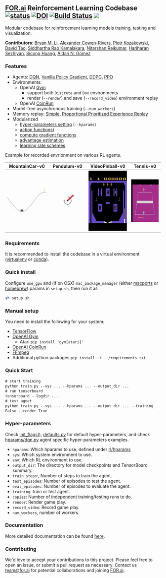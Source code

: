 ## [FOR.ai](https://for.ai) Reinforcement Learning Codebase [![status](http://joss.theoj.org/papers/a65da0f74f34be097b1c1189ae6abdc6/status.svg)](http://joss.theoj.org/papers/a65da0f74f34be097b1c1189ae6abdc6) [![DOI](https://zenodo.org/badge/DOI/10.5281/zenodo.3382968.svg)](https://doi.org/10.5281/zenodo.3382968) [![Build Status](https://travis-ci.org/for-ai/rl.svg?branch=master)](https://travis-ci.org/for-ai/rl) [![](https://img.shields.io/badge/-documentation-blue)](https://rl-codebase.readthedocs.io/en/latest/) 
Modular codebase for reinforcement learning models training, testing and visualization.

**Contributors**: [Bryan M. Li](https://github.com/bryanlimy), [Alexander Cowen-Rivers](https://github.com/alexanderimanicowenrivers), [Piotr Kozakowski](https://github.com/koz4k), [David Tao](https://github.com/taodav), [Siddhartha Rao Kamalakara](https://github.com/srk97), [Nitarshan Rajkumar](https://github.com/nitarshan), [Hariharan Sezhiyan](https://github.com/hsezhiyan), [Sicong Huang](https://www.cs.toronto.edu/~huang/), [Aidan N. Gomez](https://github.com/aidangomez)

### Features
- Agents: [DQN](rl/agents/algos/dqn.py), [Vanilla Policy Gradient](rl/agents/algos/vanilla_pg.py), [DDPG](rl/agents/algos/ddpg.py), [PPO](rl/agents/algos/ppo.py)
- Environments:
  - OpenAI [Gym](https://github.com/openai/gym)
    - support both `Discrete` and `Box` environments
    - render (`--render`) and save (`--record_video`) environment replay
  - OpenAI [CoinRun](https://github.com/openai/coinrun)
- Model-free asynchronous training  (`--num_workers`)
- Memory replay: [Simple](rl/memory/simple.py), [Proportional Prioritized Experience Replay](rl/memory/prioritized.py)
- Modularized
    - [hyper-parameters setting](rl/hparams/defaults.py) (`--hparams`)
    - [action functions](rl/agents/algos/action_function/basic.py))
    - [compute gradient functions](rl/agents/algos/compute_gradient/basic.py)
    - [advantage estimation](rl/agents/algos/advantage_estimator/basic.py)
    - [learning rate schemes](rl/utils/lr_schemes.py)

Example for recorded envrionment on various RL agents.

| MountainCar-v0                         | Pendulum-v0                      | VideoPinball-v0                     | Tennis-v0                    |
| -------------------------------------- | -------------------------------- | ----------------------------------- | ---------------------------- |
| ![MountainCar-v0](gif/mountaincar.gif) | ![Pendulum-v0](gif/pendulum.gif) | ![VideoPinball-v0](gif/pinball.gif) | ![Tennis-v0](gif/tennis.gif) |

### Requirements
It is recommended to install the codebase in a virtual environment ([virtualenv](https://pypi.org/project/virtualenv/) or [conda](https://conda.io/en/latest/)). 

### Quick install
Configure `use_gpu` and (if on OSX) `mac_package_manager` (either [macports](https://www.macports.org) or [homebrew](https://brew.sh)) params in `setup.sh`, then run it as
```bash
sh setup.sh
```

### Manual setup
You need to install the following for your system:

- [TensorFlow](https://www.tensorflow.org/install)
- [OpenAI Gym](https://gym.openai.com/docs/#installation)
    - Atari `pip install 'gym[atari]'`
- [OpenAI CoinRun](https://github.com/openai/coinrun)
- [FFmpeg](https://ffmpeg.org/download.html)
- Additional python packages `pip install -r ../requirements.txt`

### Quick Start
```
# start training
python train.py --sys ... --hparams ... --output_dir ...
# run tensorboard
tensorboard --logdir ...
# test agnet
python train.py --sys ... --hparams ... --output_dir ... --training False --render True
```

### Hyper-parameters
Check [init_flags()](https://github.com/for-ai/rl/blob/master/train.py#L17), [defaults.py](rl/hparams/defaults.py) for default hyper-parameters, and check [hparams/dqn.py](rl/hparams/dqn.py) agent specific hyper-parameters examples.
- `hparams`: Which hparams to use, defined under [rl/hparams](rl/hparams)
- `sys`: Which system environment to use.
- `env`: Which RL environment to use.
- `output_dir`: The directory for model checkpoints and TensorBoard summary.
- `train_steps`:, Number of steps to train the agent.
- `test_episodes`: Number of episodes to test the agent.
- `eval_episodes`: Number of episodes to evaluate the agent.
- `training`: train or test agent.
- `copies`: Number of independent training/testing runs to do.
- `render`: Render game play.
- `record_video`: Record game play.
- `num_workers`, number of workers.

### Documentation
More detailed documentation can be found [here](https://rl-codebase.readthedocs.io/en/latest/).

### Contributing
We'd love to accept your contributions to this project. Please feel free to open an issue, or submit a pull request as necessary. Contact us [team@for.ai](mailto:team@for.ai) for potential collaborations and joining [FOR.ai](https://for.ai).
